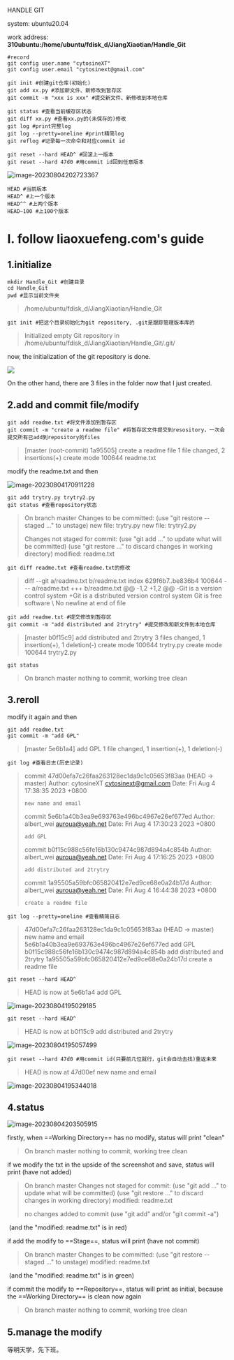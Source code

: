 HANDLE GIT

system: ubuntu20.04

work address: **310ubuntu:/home/ubuntu/fdisk_d/JiangXiaotian/Handle_Git**

```shell
#record
git config user.name "cytosineXT"
git config user.email "cytosinext@gmail.com"

git init #创建git仓库(初始化)
git add xx.py #添加新文件、新修改到暂存区
git commit -m "xxx is xxx" #提交新文件、新修改到本地仓库

git status #查看当前缓存区状态
git diff xx.py #查看xx.py的(未保存的)修改
git log #print完整log
git log --pretty=oneline #print精简log
git reflog #记录每一次命令和对应commit id

git reset --hard HEAD^ #回滚上一版本
git reset --hard 47d0 #用commit id回到任意版本
```

![image-20230804202723367](https://raw.githubusercontent.com/cytosineXT/PicGoimgbed/main/images/image-20230804202723367.png)

```shell
HEAD #当前版本
HEAD^ #上一个版本
HEAD^^ #上两个版本
HEAD~100 #上100个版本
```

# I. follow liaoxuefeng.com's guide

## 1.initialize

```shell
mkdir Handle_Git #创建目录
cd Handle_Git
pwd #显示当前文件夹
```

> /home/ubuntu/fdisk_d/JiangXiaotian/Handle_Git

```shell
git init #把这个目录初始化为git repository, .git是跟踪管理版本库的
```

> Initialized empty Git repository in /home/ubuntu/fdisk_d/JiangXiaotian/Handle_Git/.git/

now, the initialization of the git repository is done.

![](https://raw.githubusercontent.com/cytosineXT/PicGoimgbed/main/images/image-20230804163824298.png)

On the other hand, there are 3 files in the folder now that I just created.

## 2.add and commit file/modify

```shell
git add readme.txt #将文件添加到暂存区
git commit -m "create a readme file" #将暂存区文件提交到resository，一次会提交所有已add到repository的files
```

> [master (root-commit) 1a95505] create a readme file
>  1 file changed, 2 insertions(+)
>  create mode 100644 readme.txt

modify the readme.txt and then

![image-20230804170911228](https://raw.githubusercontent.com/cytosineXT/PicGoimgbed/main/images/image-20230804170911228.png)

```shell
git add trytry.py trytry2.py
git status #查看repository状态
```

> On branch master
> Changes to be committed:
>   (use "git restore --staged <file>..." to unstage)
>         new file:   trytry.py
>         new file:   trytry2.py
>
> Changes not staged for commit:
>   (use "git add <file>..." to update what will be committed)
>   (use "git restore <file>..." to discard changes in working directory)
>         modified:   readme.txt

```shell
git diff readme.txt #查看readme.txt的修改
```

> diff --git a/readme.txt b/readme.txt
> index 629f6b7..be836b4 100644
> --- a/readme.txt
> +++ b/readme.txt
> @@ -1,2 +1,2 @@
> -Git is a version control system
> +Git is a distributed version control system
>  Git is free software
> \ No newline at end of file

```shell
git add readme.txt #提交修改到暂存区
git commit -m "add distributed and 2trytry" #提交修改和新文件到本地仓库
```

> [master b0f15c9] add distributed and 2trytry
>  3 files changed, 1 insertion(+), 1 deletion(-)
>  create mode 100644 trytry.py
>  create mode 100644 trytry2.py

```shell
git status
```

> On branch master
> nothing to commit, working tree clean

## 3.reroll

modify it again and then

```shell
git add readme.txt
git commit -m "add GPL"
```

> [master 5e6b1a4] add GPL
>  1 file changed, 1 insertion(+), 1 deletion(-)

```shell
git log #查看日志(历史记录)
```

> commit 47d00efa7c26faa263128ec1da9c1c05653f83aa (HEAD -> master)
> Author: cytosineXT <cytosinext@gmail.com>
> Date:   Fri Aug 4 17:38:35 2023 +0800
>
>     new name and email
>
> commit 5e6b1a40b3ea9e693763e496bc4967e26ef677ed
> Author: albert_wei <auroua@yeah.net>
> Date:   Fri Aug 4 17:30:23 2023 +0800
>
>     add GPL
>
> commit b0f15c988c56fe16b130c9474c987d894a4c854b
> Author: albert_wei <auroua@yeah.net>
> Date:   Fri Aug 4 17:16:25 2023 +0800
>
>     add distributed and 2trytry
>
> commit 1a95505a59bfc065820412e7ed9ce68e0a24b17d
> Author: albert_wei <auroua@yeah.net>
> Date:   Fri Aug 4 16:44:38 2023 +0800
>
>     create a readme file

```shell
git log --pretty=oneline #查看精简日志
```

> 47d00efa7c26faa263128ec1da9c1c05653f83aa (HEAD -> master) new name and email
> 5e6b1a40b3ea9e693763e496bc4967e26ef677ed add GPL
> b0f15c988c56fe16b130c9474c987d894a4c854b add distributed and 2trytry
> 1a95505a59bfc065820412e7ed9ce68e0a24b17d create a readme file

```shell
git reset --hard HEAD^
```

> HEAD is now at 5e6b1a4 add GPL

![image-20230804195029185](https://raw.githubusercontent.com/cytosineXT/PicGoimgbed/main/images/image-20230804195029185.png)

```shell
git reset --hard HEAD^
```

> HEAD is now at b0f15c9 add distributed and 2trytry

![image-20230804195057499](https://raw.githubusercontent.com/cytosineXT/PicGoimgbed/main/images/image-20230804195057499.png)

```shell
git reset --hard 47d0 #用commit id(只要前几位就行，git会自动去找)重返未来
```

> HEAD is now at 47d00ef new name and email

![image-20230804195344018](https://raw.githubusercontent.com/cytosineXT/PicGoimgbed/main/images/image-20230804195344018.png)

## 4.status

![image-20230804203505915](https://raw.githubusercontent.com/cytosineXT/PicGoimgbed/main/images/image-20230804203505915.png)

firstly, when ==Working Directory== has no modify, status will print "clean"

> On branch master
> nothing to commit, working tree clean

if we modify the txt in the upside of the screenshot and save, status will print (have not added)

> On branch master
> Changes not staged for commit:
>   (use "git add <file>..." to update what will be committed)
>   (use "git restore <file>..." to discard changes in working directory)
>         modified:   readme.txt
>
> no changes added to commit (use "git add" and/or "git commit -a")

​		(and the "modified:   readme.txt" is in red)

if add the modify to ==Stage==, status will print (have not commit)

> On branch master
> Changes to be committed:
>   (use "git restore --staged <file>..." to unstage)
>         modified:   readme.txt

​		(and the "modified:   readme.txt" is in green)

if commit the modify to ==Repository==, status will print as initial, because the ==Working Directory== is clean now again

> On branch master
> nothing to commit, working tree clean

## 5.manage the modify

等明天学，先下班。